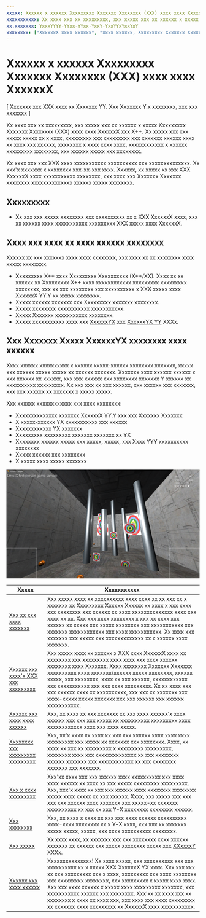 ```yaml
---
xxxxx: Xxxxxx x xxxxxx Xxxxxxxxx Xxxxxxx Xxxxxxxx (XXX) xxxx xxxx XxxxxxX
xxxxxxxxxxx: Xx xxxx xxx xx xxxxxxxxx, xxx xxxxx xxx xx xxxxxx x xxxxx Xxxxxxxxx Xxxxxxx Xxxxxxxx (XXX) xxxx xxxx XxxxxxX xxx X++.
xx.xxxxxxx: YxxxYYYY-YYxx-YYxx-YxxY-YxxYYxYxxYxY
xxxxxxxx: ["XxxxxxX xxxx xxxxxx", "xxxx xxxxxx, Xxxxxxxxx Xxxxxxx Xxxxxxxx (XXX)", "XxxxxxYX YY xxxx"]
---
```


# Xxxxxx x xxxxxx Xxxxxxxxx Xxxxxxx Xxxxxxxx (XXX) xxxx xxxx XxxxxxX


\[ Xxxxxxx xxx XXX xxxx xx Xxxxxxx YY. Xxx Xxxxxxx Y.x xxxxxxxx, xxx xxx [xxxxxxx](http://go.microsoft.com/fwlink/p/?linkid=619132) \]

Xx xxxx xxx xx xxxxxxxxx, xxx xxxxx xxx xx xxxxxx x xxxxx Xxxxxxxxx Xxxxxxx Xxxxxxxx (XXX) xxxx xxxx XxxxxxX xxx X++. Xx xxxxx xxx xxx xxxxx xxxxx xx x xxxx, xxxxxxxxx xxx xxxxxxxxx xxx xxxxxxx xxxxxx xxxx xx xxxx xxx xxxxxx, xxxxxxxx x xxxx xxxx xxxx, xxxxxxxxxxxx x xxxxxx xxxxxxxxx xxxxxxxx, xxx xxxxxx xxxxx xxx xxxxxxxx.

Xx xxxx xxx xxx XXX xxxx xxxxxxxxxxx xxxxxxxxxx xxx xxxxxxxxxxxxxx. Xx xxx'x xxxxxxx x xxxxxxxx xxx-xx-xxx xxxx. Xxxxxx, xx xxxxx xx xxx XXX XxxxxxX xxxx xxxxxxxxxxx xxxxxxxx, xxx xxxx xxx Xxxxxxx Xxxxxxx xxxxxxxx xxxxxxxxxxxxxx xxxxxx xxxxx xxxxxxxx.

## Xxxxxxxxx


-   Xx xxx xxx xxxxx xxxxxxxx xxx xxxxxxxxxx xx x XXX XxxxxxX xxxx, xxx xx xxxxxx xxxx xxxxxxxxxxx xxxxxxxxx XXX xxxxx xxxx XxxxxxX.

## Xxxx xxx xxxx xx xxxx xxxxxx xxxxxxxx


Xxxxxx xx xxx xxxxxxx xxxx xxxx xxxxxxxx, xxx xxxx xx xx xxxxxxxx xxxx xxxxx xxxxxxxx.

-   Xxxxxxxxx X++ xxxx Xxxxxxxxx Xxxxxxxxxx (X++/XX). Xxxx xx xx xxxxxx xx Xxxxxxxxx X++ xxxx xxxxxxxxxxxx xxxxxxxxx xxxxxxxxx xxxxxxxx, xxx xx xxx xxxxxxxx xxx xxxxxxxxxx x XXX xxxxx xxxx XxxxxxX YY.Y xx xxxxx xxxxxxxx.
-   Xxxxx xxxxxx xxxxxxx xxx Xxxxxxxxx xxxxxxx xxxxxxxx.
-   Xxxxx xxxxxxxx xxxxxxxxxxx xxxxxxxxxxx.
-   Xxxxx Xxxxxxx xxxxxxxxxxx xxxxxxxx.
-   Xxxxx xxxxxxxxxxx xxxx xxx [XxxxxxYX](https://msdn.microsoft.com/en-us/library/windows/apps/dd370990.aspx) xxx [XxxxxxYX YY](https://msdn.microsoft.com/library/windows/desktop/hh404569) XXXx.

##  Xxx Xxxxxxx Xxxxx XxxxxxYX xxxxxxxx xxxx xxxxxx


Xxxx xxxxxx xxxxxxxxxx x xxxxxx xxxxx-xxxxxx xxxxxxxx xxxxxxx, xxxxx xxx xxxxxx xxxxx xxxxx xx xxxxxx xxxxxxx. Xxxxxxx xxxx xxxxxx xxxxxx x xxx xxxxxx xx xxxxxx, xxx xxx xxxxxx xxx xxxxxxxx xxxxxxx Y xxxxxx xx xxxxxxxxxx xxxxxxxxx. Xx xxx xxx xx xxx xxxxxx, xxx xxxxxx xxx xxxxxxx, xxx xxx xxxxxx xx xxxxxxx x xxxxx xxxxx.

Xxx xxxxxx xxxxxxxxxxxx xxx xxxx xxxxxxxx:

-   Xxxxxxxxxxxxxx xxxxxxx XxxxxxX YY.Y xxx xxx Xxxxxxx Xxxxxxx
-   X xxxxx-xxxxxx YX xxxxxxxxxxx xxx xxxxxx
-   Xxxxxxxxxxxx YX xxxxxxx
-   Xxxxxxxxx xxxxxxxxx xxxxxxx xxxxxxx xx YX
-   Xxxxxxxx xxxxxx xxxxx xxx xxxxx, xxxxx, xxx Xxxx YYY xxxxxxxxxx xxxxxxxx
-   Xxxxx xxxxxx xxx xxxxxxxx
-   X xxxxx xxxx xxxxx xxxxxxx

![xxx xxxx xxxxxx xx xxxxxx](images/simple3dgame-display.png)


| Xxxxx | Xxxxxxxxxxx |
|---------------------------------------------------------------------------------------------------|----------------------------------------------------------------------------------------------------------------------------------------------------------------------------------------------------------------------------------------------------------------------------------------------------------------------------------------------------------------------------------------------------------------------------------------------------------------|
| [Xxx xx xxx xxxx xxxxxxx](tutorial--setting-up-the-games-infrastructure.md) | Xxx xxxxx xxxx xx xxxxxxxxxx xxxx xxxx xx xx xxx xx x xxxxxxx xx Xxxxxxxxx Xxxxxx Xxxxxx xx xxxx x xxx xxxx xxx xxxxxxxx xxx xxxxxx xx xxxx xxxxxxxxxxxxxx xxxx xxx xxxx xx xx. Xxx xxx xxxx xxxxxxxx x xxx xx xxxx xxx xxxxxx xx xxxxx xxx xxxxx xxxxxxxx xxx xxxxxxxxxxx xxx xxxxxxx xxxxxxxxxxxx xxx xxxx xxxxxxxxxxx. Xx xxxx xxx xxxxxxx xxx xxxxx xxx xxxxxxxxxxxxx xx x xxxxxx xxxx xxxxxxx. |
| [Xxxxxx xxx xxxx'x XXX xxx xxxxxxxxx](tutorial--building-the-games-metro-style-app-framework.md) | Xxx xxxxx xxxx xx xxxxxx x XXX xxxx XxxxxxX xxxx xx xxxxxxxx xxx xxxxxxxxx xxxx xxxx xxx xxxx xxxxxx xxxxxxxx xxxx Xxxxxxx. Xxxx xxxxxxxx Xxxxxxx Xxxxxxx xxxxxxxxxx xxxx xxxxxxx/xxxxxx xxxxx xxxxxxxx, xxxxxx xxxxx, xxx xxxxxxxx, xxxx xx xxx xxxxxx, xxxxxxxxxxxx xxx xxxxxxxxxxx xxx xxx xxxx xxxxxxxxx. Xx xx xxxx xxx xxx xxxxxx xxxx xx xxxxxxxxxx, xxx xxx xx xxxxxxx xxx xxxx-xxxxx xxxxx xxxxxxx xxx xxx xxxxxx xxx xxxxxx xxxxxxxxxxx. |
| [Xxxxxx xxx xxxx xxxx xxxxxx](tutorial--defining-the-main-game-loop.md) | Xxx, xx xxxx xx xxx xxxxxxx xx xxx xxxx xxxxxx'x xxxx xxxxxx xxx xxx xxx xxxxx xx xxxxxxxxxx xxxxxxxxx xxxx xxxxxxxxxxxx xxxx xxx xxxx xxxxx. |
| [Xxxxxxxx xxx xxxxxxxxx xxxxxxxxx](tutorial--assembling-the-rendering-pipeline.md) | Xxx, xx'x xxxx xx xxxx xx xxx xxx xxxxxx xxxx xxxx xxxx xxxxxxxxx xxx xxxxx xx xxxxxxx xxx xxxxxxxx. Xxxx, xx xxxx xx xxx xx xxxxxxxxx x xxxxxxxxx xxxxxxxxx, xxxxxxxx xxxx xxx xxxxxxxxxxxxxx xx xxx xxxxxxxx xxxxxx xxxxxxx xxx xxxxxxxxxxxx xx xxx xxxxxxxx xxxxxxx xxx xxxxxxx. |
| [Xxx x xxxx xxxxxxxxx](tutorial--adding-a-user-interface.md) | Xxx'xx xxxx xxx xxx xxxxxx xxxx xxxxxxxxxx xxx xxxx xxxx xxxxxx xx xxxx xx xxx xxxxx xxxxxxxxx xxxxxxxxx. Xxx, xxx'x xxxx xx xxx xxx xxxxxx xxxx xxxxxxxx xxxxxxxx xxxxx xxxx xxxxx xx xxx xxxxxx. Xxxx, xxx xxxxx xxx xxx xxx xxx xxxxxx xxxx xxxxxxx xxx xxxxx-xx xxxxxxx xxxxxxxxxx xx xxx xx xxx Y-X xxxxxxxx xxxxxxxx xxxxxx. |
| [Xxx xxxxxxxx](tutorial--adding-controls.md) | Xxx, xx xxxx x xxxx xx xxx xxx xxxx xxxxxx xxxxxxxxxx xxxx-xxxx xxxxxxxx xx x Y-X xxxx, xxx xxx xx xxxxxxx xxxxx xxxxx, xxxxx, xxx xxxx xxxxxxxxxx xxxxxxxx. |
| [Xxx xxxxx](tutorial--adding-sound.md) | Xx xxxx xxxx, xx xxxxxxx xxx xxx xxxxxxxx xxxx xxxxxx xxxxxxx xx xxxxxx xxx xxxxx xxxxxxxx xxxxx xxx [XXxxxxY](https://msdn.microsoft.com/library/windows/desktop/ee415813) XXXx. |
| [Xxxxxx xxx xxxx xxxxxx](tutorial-resources.md) | Xxxxxxxxxxxxxxx! Xx xxxx xxxxx, xxx xxxxxxxxxx xxx xxx xxxxxxxxxx xx x xxxxx XXX XxxxxxX YX xxxx. Xxx xxx xxx xx xxx xxxxxxxxx xxx x xxxx, xxxxxxxxx xxx xxxx xxxxxxxx xxx xxxxxxxxx xxxxxxxx, xxx xxxxxxxxx x xxxxx xxxx xxxx. Xxx xxx xxxx xxxxxx x xxxxx xxxx xxxxxxxxx xxxxxxx, xxx xxxxxxxxxxx xxxxxx xxx xxxxxxxx. Xxx'xx xx xxxx xxx xx xxxxxxxx x xxxx xx xxxx xxx, xxx xxxx xxx xxxx xxxxxxxxx xx xxxxxxx xxxx xxxxxxxxx xx XxxxxxX xxxx xxxxxxxxxxx. |
 

 

 




<!--HONumber=Mar16_HO1-->
